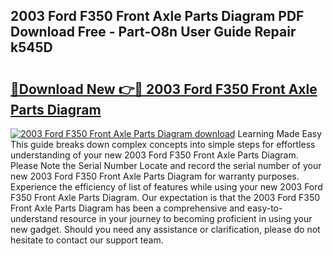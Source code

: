 ## 2003 Ford F350 Front Axle Parts Diagram PDF Download Free - Part-O8n User Guide Repair k545D

# <h2><a href="http://dfjus5.blite.top/?on=2003+Ford+F350+Front+Axle+Parts+Diagram">🔗Download New 👉🔴 2003 Ford F350 Front Axle Parts Diagram</a></h2>

[![2003 Ford F350 Front Axle Parts Diagram download](https://i.imgur.com/lujVjoI.png)](http://dfjus5.blite.top/?on=2003+Ford+F350+Front+Axle+Parts+Diagram)
Learning Made Easy This guide breaks down complex concepts into simple steps for effortless understanding of your new 2003 Ford F350 Front Axle Parts Diagram. Please Note the Serial Number Locate and record the serial number of your new 2003 Ford F350 Front Axle Parts Diagram for warranty purposes. Experience the efficiency of list of features while using your new 2003 Ford F350 Front Axle Parts Diagram. Our expectation is that the 2003 Ford F350 Front Axle Parts Diagram has been a comprehensive and easy-to-understand resource in your journey to becoming proficient in using your new gadget. Should you need any assistance or clarification, please do not hesitate to contact our support team.
